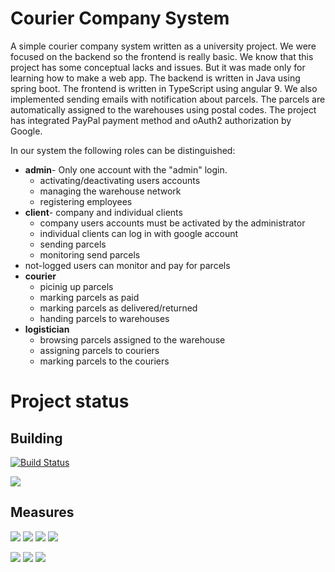 # Courier Company System
A simple courier company system written as a university project. We were focused on the backend so the frontend is really basic. We know that this project has some conceptual lacks and issues. But it was made only for learning how to make a web app. The backend is written in Java using spring boot. The frontend is written in TypeScript using angular 9. We also implemented sending emails with notification about parcels. The parcels are automatically assigned to the warehouses using postal codes. The project has integrated PayPal payment method and oAuth2 authorization by Google.

In our system the following roles can be distinguished:
 - **admin**- Only one account with the "admin" login. 
	 - activating/deactivating users accounts
	 - managing the warehouse network
	 - registering employees
- **client**- company and individual clients
	- company users accounts must be activated by the administrator
	- individual clients can log in with google account
	- sending parcels
	- monitoring send parcels
- not-logged users can monitor and pay for parcels
- **courier**
	- picinig up parcels
	- marking parcels as paid
	- marking parcels as delivered/returned
	- handing parcels to warehouses
- **logistician**
	- browsing parcels assigned to the warehouse
	- assigning parcels to couriers
	- marking parcels to the couriers

# Project status
## Building
[![Build Status](https://dev.azure.com/dawidszymkiewicz/dawid_szymkiewicz/_apis/build/status/Haseoo.courier-company-system?branchName=develop)](https://dev.azure.com/dawidszymkiewicz/dawid_szymkiewicz/_build/latest?definitionId=10&branchName=develop)

[<img src="http://dawidhomeserver.ddns.net:9000/api/project_badges/quality_gate?project=courier-cs">](http://dawidhomeserver.ddns.net:9000/dashboard?id=courier-cs) 

## Measures
[<img src="http://dawidhomeserver.ddns.net:9000/api/project_badges/measure?metric=sqale_rating&project=courier-cs">](http://dawidhomeserver.ddns.net:9000/component_measures?id=courier-cs&metric=sqale_rating) [<img src="http://dawidhomeserver.ddns.net:9000/api/project_badges/measure?metric=reliability_rating&project=courier-cs">](http://dawidhomeserver.ddns.net:9000/component_measures?id=courier-cs&metric=reliability_rating)  [<img src="http://dawidhomeserver.ddns.net:9000/api/project_badges/measure?metric=sqale_index&project=courier-cs">](http://dawidhomeserver.ddns.net:9000/component_measures?id=courier-cs&metric=sqale_index) [<img src="http://dawidhomeserver.ddns.net:9000/api/project_badges/measure?metric=ncloc&project=courier-cs">](http://dawidhomeserver.ddns.net:9000/component_measures?id=courier-cs&metric=ncloc)

[<img src="http://dawidhomeserver.ddns.net:9000/api/project_badges/measure?metric=coverage&project=courier-cs">](http://dawidhomeserver.ddns.net:9000/component_measures?id=courier-cs&metric=coverage) [<img src="http://dawidhomeserver.ddns.net:9000/api/project_badges/measure?metric=code_smells&project=courier-cs">](http://dawidhomeserver.ddns.net:9000/component_measures?id=courier-cs&metric=code_smells) [<img src="http://dawidhomeserver.ddns.net:9000/api/project_badges/measure?metric=bugs&project=courier-cs">](http://dawidhomeserver.ddns.net:9000/component_measures?id=courier-cs&metric=bugs)
